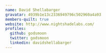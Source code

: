 ```yaml
---
name: David Shellabarger
gravatar: 4939b1e13c2336949796c502960a4a93
members-quilt: true
website: http://www.nightshadelabs.com/
profiles:
  github: godsmoon
  twitter: godsmoon
  linkedin: davidshellabarger
---
```

